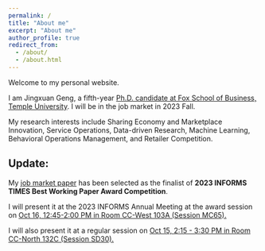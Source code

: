 ```yaml
---
permalink: /
title: "About me"
excerpt: "About me"
author_profile: true
redirect_from: 
  - /about/
  - /about.html
---
```

Welcome to my personal website.

I am Jingxuan Geng, a fifth-year [Ph.D. candidate at Fox School of Business, Temple University](https://www.fox.temple.edu/directory/jingxuan-geng). I will be in the job market in 2023 Fall.

My research interests include Sharing Economy and Marketplace Innovation, Service Operations, Data-driven Research, Machine Learning, Behavioral Operations Management, and Retailer Competition.


## Update:
My [job market paper](https://papers.ssrn.com/sol3/papers.cfm?abstract_id=4508590) has been selected as the finalist of **2023 INFORMS TIMES Best Working Paper Award Competition**.

I will present it at the 2023 INFORMS Annual Meeting at the award session on [Oct 16, 12:45-2:00 PM in Room CC-West 103A (Session MC65).](https://www.abstractsonline.com/pp8/?__hstc=194041586.bd6d4bf9f2dce6668f917286fcf9c8f5.1693598389579.1694494687517.1694546830644.17&__hssc=194041586.2.1694546830644&__hsfp=1531136680&hsCtaTracking=8f511889-324a-41b3-a438-37ad295392e9%7C0c80c5d7-cc8d-4989-9b70-52de4c44b90b#!/10856/session/67)

I will also present it at a regular session on [Oct 15,  2:15 - 3:30 PM in Room CC-North 132C (Session SD30).](https://www.abstractsonline.com/pp8/?__hstc=194041586.bd6d4bf9f2dce6668f917286fcf9c8f5.1693598389579.1694494687517.1694546830644.17&__hssc=194041586.2.1694546830644&__hsfp=1531136680&hsCtaTracking=8f511889-324a-41b3-a438-37ad295392e9%7C0c80c5d7-cc8d-4989-9b70-52de4c44b90b#!/10856/session/390
)
